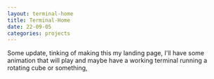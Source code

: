 ```yaml
---
layout: terminal-home
title: Terminal-Home
date: 22-09-05
categories: projects
---
```


Some update, tinking of making this my landing page, I'll have some animation that will play and maybe have a working terminal running a rotating cube or something,